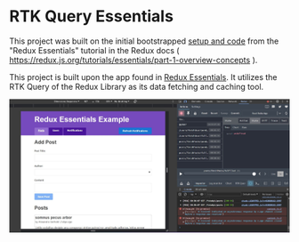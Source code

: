 # RTK Query Essentials

This project was built on the initial bootstrapped [setup and code](https://github.com/reduxjs/redux-templates/tree/master/packages/vite-template-redux) from the "Redux Essentials" tutorial in the Redux docs ( https://redux.js.org/tutorials/essentials/part-1-overview-concepts ).

This project is built upon the app found in [Redux Essentials](https://github.com/saadyakubu/redux-essentials). It utilizes the RTK Query of the Redux Library as its data fetching and caching tool.

![Redux App Screenshot](Screenshot.jpg "Redux App Screenshot")
